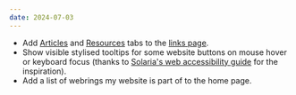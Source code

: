 ```yaml
---
date: 2024-07-03
---
```


* Add [Articles](/links/#articles) and [Resources](/links/#resources) tabs to the [links page](/links).
* Show visible stylised tooltips for some website buttons on mouse hover or keyboard focus (thanks to [Solaria's web accessibility guide](https://solaria.neocities.org/accessibility) for the inspiration).
* Add a list of webrings my website is part of to the home page.